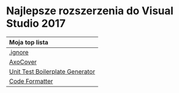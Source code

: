 # Najlepsze rozszerzenia do Visual Studio 2017

| Moja top lista |
| :--- |
| [.ignore](https://github.com/madskristensen/IgnoreFiles) |
| [AxoCover](https://github.com/axodox/AxoCover) |
| [Unit Test Boilerplate Generator](https://github.com/Microsoft/UnitTestBoilerplateGenerator) |
| [Code Formatter](https://marketplace.visualstudio.com/items?itemName=vs-publisher-599079.CodeFormatter) |

